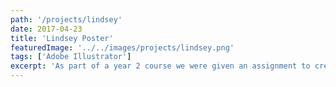 ```yaml
---
path: '/projects/lindsey'
date: 2017-04-23
title: 'Lindsey Poster'
featuredImage: '../../images/projects/lindsey.png'
tags: ['Adobe Illustrator']
excerpt: 'As part of a year 2 course we were given an assignment to create an AR project using Layar. The goal was to take some event you would consider going to, and make some sort of a promotional banner. I chose to use Lindsey Stirling, who was planned to perform at 013 Tilburg, and made a poster with Layar data displayed on it in an "L"-shape (L for Lindsey). It had a video of her performing Radioactive, a ticket purchase link and, if I recall correctly, a link to her website. Despite it not working anymore, I still think it turned out pretty neat.'
---
```

